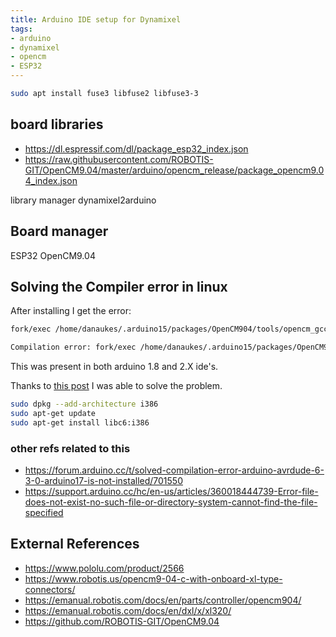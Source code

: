 ```yaml
---
title: Arduino IDE setup for Dynamixel
tags:
- arduino
- dynamixel
- opencm
- ESP32
---
```


```bash
sudo apt install fuse3 libfuse2 libfuse3-3
```

## board libraries

- <https://dl.espressif.com/dl/package_esp32_index.json>
- <https://raw.githubusercontent.com/ROBOTIS-GIT/OpenCM9.04/master/arduino/opencm_release/package_opencm9.04_index.json>

library manager
dynamixel2arduino

## Board manager

ESP32
OpenCM9.04

## Solving the Compiler error in linux

After installing I get the error:

```bash
fork/exec /home/danaukes/.arduino15/packages/OpenCM904/tools/opencm_gcc/5.4.0-2016q2/bin/arm-none-eabi-g++: no such file or directory

Compilation error: fork/exec /home/danaukes/.arduino15/packages/OpenCM904/tools/opencm_gcc/5.4.0-2016q2/bin/arm-none-eabi-g++: no such file or directory
```

This was present in both arduino 1.8 and 2.X ide's.

Thanks to [this post](https://forum.arduino.cc/t/arduino-1-5-6-r2-for-64-bit-linux-includes-32-bit-gcc/216075) I was able to solve the problem.

```bash
sudo dpkg --add-architecture i386
sudo apt-get update
sudo apt-get install libc6:i386
```

### other refs related to this

- <https://forum.arduino.cc/t/solved-compilation-error-arduino-avrdude-6-3-0-arduino17-is-not-installed/701550>
- <https://support.arduino.cc/hc/en-us/articles/360018444739-Error-file-does-not-exist-no-such-file-or-directory-system-cannot-find-the-file-specified>

## External References

- <https://www.pololu.com/product/2566>
- <https://www.robotis.us/opencm9-04-c-with-onboard-xl-type-connectors/>
- <https://emanual.robotis.com/docs/en/parts/controller/opencm904/>
- <https://emanual.robotis.com/docs/en/dxl/x/xl320/>
- <https://github.com/ROBOTIS-GIT/OpenCM9.04>
